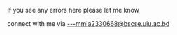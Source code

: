 



If you see any errors here 
please let me know
       
   
connect with me via ---mmia2330668@bscse.uiu.ac.bd
